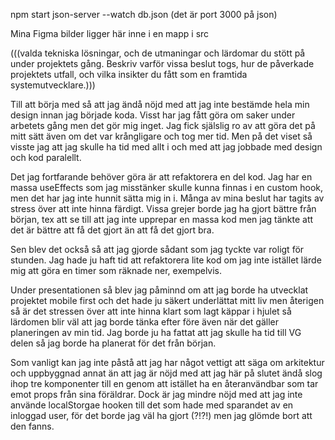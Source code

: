 npm start
json-server --watch db.json (det är port 3000 på json)

Mina Figma bilder ligger här inne i en mapp i src


(((valda tekniska lösningar, och de utmaningar och lärdomar du stött på under projektets 
gång. Beskriv varför vissa beslut togs, hur de påverkade projektets utfall, och vilka insikter du fått som 
en framtida systemutvecklare.)))

Till att börja med så att jag ändå nöjd med att jag inte bestämde hela min design innan jag började koda. Visst har jag fått göra om saker under arbetets gång men det gör mig inget. Jag fick själslig ro av att göra det på mitt sätt även om det var krångligare och tog mer tid. Men på det viset så visste jag att jag skulle ha tid med allt i och med att jag jobbade med design och kod paralellt.

Det jag fortfarande behöver göra är att refaktorera en del kod. Jag har en massa useEffects som jag misstänker skulle kunna finnas i en custom hook, men det har jag inte hunnit sätta mig in i. Många av mina beslut har tagits av stress över att inte hinna färdigt. Vissa grejer borde jag ha gjort bättre från början, tex att se till att jag inte upprepar en massa kod men jag tänkte att det är bättre att få det gjort än att få det gjort bra. 

Sen blev det också så att jag gjorde sådant som jag tyckte var roligt för stunden. Jag hade ju haft tid att refaktorera lite kod om jag inte istället lärde mig att göra en timer som räknade ner, exempelvis.

Under presentationen så blev jag påminnd om att jag borde ha utvecklat projektet mobile first och det hade ju säkert underlättat mitt liv men återigen så är det stressen över att inte hinna klart som lagt käppar i hjulet så lärdomen blir väl att jag borde tänka efter före även när det gäller planeringen av min tid. Jag borde ju ha fattat att jag skulle ha tid till VG delen så jag borde ha planerat för det från början.

Som vanligt kan jag inte påstå att jag har något vettigt att säga om arkitektur och uppbyggnad annat än att jag är nöjd med att jag här på slutet ändå slog ihop tre komponenter till en genom att istället ha en återanvändbar som tar emot props från sina föräldrar. Dock är jag mindre nöjd med att jag inte använde localStorgae hooken till det som hade med sparandet av en inloggad user, för det borde jag väl ha gjort (?!?!) men jag glömde bort att den fanns.


